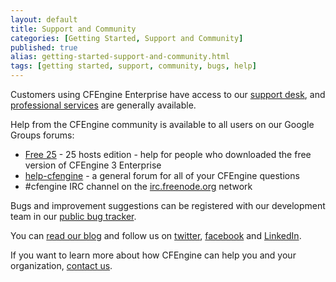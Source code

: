 ```yaml
---
layout: default
title: Support and Community
categories: [Getting Started, Support and Community]
published: true
alias: getting-started-support-and-community.html
tags: [getting started, support, community, bugs, help]
---
```


Customers using CFEngine Enterprise have access to our [support desk](https://cfengine.com/otrs/customer.pl), and [professional services](https://cfengine.com/support) are generally available.

Help from the CFEngine community is available to all users on our Google Groups forums:

* [Free 25](https://groups.google.com/forum/?hl=en&fromgroups#!forum/cfengine-enterprise-free-25) - 25 hosts edition - help for people who downloaded the free version of CFEngine 3 Enterprise
* [help-cfengine](https://groups.google.com/forum/?hl=en&fromgroups#!forum/help-cfengine) - a general forum for all of your CFEngine questions
* #cfengine IRC channel on the [irc.freenode.org](irc:irc.freenode.org) network

Bugs and improvement suggestions can be registered with our development team in our [public bug tracker](http://bug.cfengine.com/).

You can [read our blog](http://cfengine.com/blog) and follow us on
<a href="https://twitter.com/cfengine" target="_blank">twitter</a>,
<a href="https://www.facebook.com/pages/Cfengine/311003700627?ref=ts" target="_blank">facebook</a> and
<a href="http://www.linkedin.com/groups?gid=136574&trk=hb_side_g" target="_blank">LinkedIn</a>.

If you want to learn more about how CFEngine can help you and your organization, [contact us](https://cfengine.com/contactUs).
